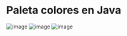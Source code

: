 # Paleta colores en Java

![image](https://github.com/sunsh1nedev/PaletaColores/assets/107206744/ddd18329-b965-42d8-b91d-e8c49552a11c)
![image](https://github.com/sunsh1nedev/PaletaColores/assets/107206744/54fdba01-1b8d-4b75-98b2-b0e9df9d0b1c)
![image](https://github.com/sunsh1nedev/PaletaColores/assets/107206744/d32d7259-5f28-48e4-bc49-23cce65331d6)


